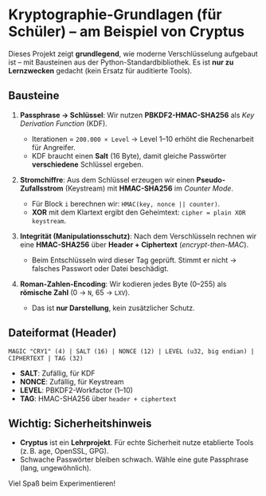 # Kryptographie-Grundlagen (für Schüler) – am Beispiel von **Cryptus**

Dieses Projekt zeigt **grundlegend**, wie moderne Verschlüsselung aufgebaut ist – mit Bausteinen aus der Python-Standardbibliothek.
Es ist **nur zu Lernzwecken** gedacht (kein Ersatz für auditierte Tools).

## Bausteine

1. **Passphrase → Schlüssel**: Wir nutzen **PBKDF2-HMAC-SHA256** als *Key Derivation Function* (KDF).
   - Iterationen = `200.000 × Level` → Level 1–10 erhöht die Rechenarbeit für Angreifer.
   - KDF braucht einen **Salt** (16 Byte), damit gleiche Passwörter **verschiedene** Schlüssel ergeben.

2. **Stromchiffre**: Aus dem Schlüssel erzeugen wir einen **Pseudo-Zufallsstrom** (Keystream) mit **HMAC-SHA256** im *Counter Mode*.
   - Für Block `i` berechnen wir: `HMAC(key, nonce || counter)`.
   - **XOR** mit dem Klartext ergibt den Geheimtext: `cipher = plain XOR keystream`.

3. **Integrität (Manipulationsschutz)**: Nach dem Verschlüsseln rechnen wir eine **HMAC-SHA256** über **Header + Ciphertext** (*encrypt-then-MAC*).
   - Beim Entschlüsseln wird dieser Tag geprüft. Stimmt er nicht → falsches Passwort oder Datei beschädigt.

4. **Roman-Zahlen-Encoding**: Wir kodieren jedes Byte (0–255) als **römische Zahl** (0 → `N`, 65 → `LXV`).
   - Das ist **nur Darstellung**, kein zusätzlicher Schutz.

## Dateiformat (Header)

```
MAGIC "CRY1" (4) | SALT (16) | NONCE (12) | LEVEL (u32, big endian) | CIPHERTEXT | TAG (32)
```

- **SALT**: Zufällig, für KDF
- **NONCE**: Zufällig, für Keystream
- **LEVEL**: PBKDF2-Workfactor (1–10)
- **TAG**: HMAC-SHA256 über `header + ciphertext`

## Wichtig: Sicherheitshinweis

- **Cryptus** ist ein **Lehrprojekt**. Für echte Sicherheit nutze etablierte Tools (z. B. age, OpenSSL, GPG).
- Schwache Passwörter bleiben schwach. Wähle eine gute Passphrase (lang, ungewöhnlich).

Viel Spaß beim Experimentieren!
